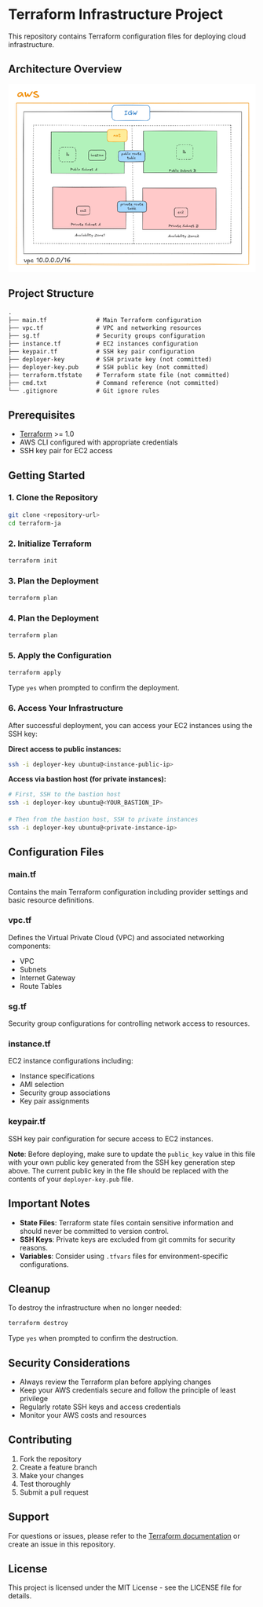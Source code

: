 # Terraform Infrastructure Project

This repository contains Terraform configuration files for deploying cloud infrastructure.

## Architecture Overview

![Architecture Diagram](aws-architecture-tf.png)

## Project Structure

```
.
├── main.tf              # Main Terraform configuration
├── vpc.tf               # VPC and networking resources
├── sg.tf                # Security groups configuration
├── instance.tf          # EC2 instances configuration
├── keypair.tf           # SSH key pair configuration
├── deployer-key         # SSH private key (not committed)
├── deployer-key.pub     # SSH public key (not committed)
├── terraform.tfstate    # Terraform state file (not committed)
├── cmd.txt              # Command reference (not committed)
└── .gitignore           # Git ignore rules
```

## Prerequisites

- [Terraform](https://www.terraform.io/downloads.html) >= 1.0
- AWS CLI configured with appropriate credentials
- SSH key pair for EC2 access

## Getting Started

### 1. Clone the Repository

```bash
git clone <repository-url>
cd terraform-ja
```

### 2. Initialize Terraform

```bash
terraform init
```

### 3. Plan the Deployment

```bash
terraform plan
```

### 4. Plan the Deployment

```bash
terraform plan
```

### 5. Apply the Configuration

```bash
terraform apply
```

Type `yes` when prompted to confirm the deployment.

### 6. Access Your Infrastructure

After successful deployment, you can access your EC2 instances using the SSH key:

**Direct access to public instances:**
```bash
ssh -i deployer-key ubuntu@<instance-public-ip>
```

**Access via bastion host (for private instances):**
```bash
# First, SSH to the bastion host
ssh -i deployer-key ubuntu@<YOUR_BASTION_IP>

# Then from the bastion host, SSH to private instances
ssh -i deployer-key ubuntu@<private-instance-ip>
```

## Configuration Files

### main.tf
Contains the main Terraform configuration including provider settings and basic resource definitions.

### vpc.tf
Defines the Virtual Private Cloud (VPC) and associated networking components:
- VPC
- Subnets
- Internet Gateway
- Route Tables

### sg.tf
Security group configurations for controlling network access to resources.

### instance.tf
EC2 instance configurations including:
- Instance specifications
- AMI selection
- Security group associations
- Key pair assignments

### keypair.tf
SSH key pair configuration for secure access to EC2 instances.

**Note**: Before deploying, make sure to update the `public_key` value in this file with your own public key generated from the SSH key generation step above. The current public key in the file should be replaced with the contents of your `deployer-key.pub` file.

## Important Notes

- **State Files**: Terraform state files contain sensitive information and should never be committed to version control.
- **SSH Keys**: Private keys are excluded from git commits for security reasons.
- **Variables**: Consider using `.tfvars` files for environment-specific configurations.

## Cleanup

To destroy the infrastructure when no longer needed:

```bash
terraform destroy
```

Type `yes` when prompted to confirm the destruction.

## Security Considerations

- Always review the Terraform plan before applying changes
- Keep your AWS credentials secure and follow the principle of least privilege
- Regularly rotate SSH keys and access credentials
- Monitor your AWS costs and resources

## Contributing

1. Fork the repository
2. Create a feature branch
3. Make your changes
4. Test thoroughly
5. Submit a pull request

## Support

For questions or issues, please refer to the [Terraform documentation](https://www.terraform.io/docs/) or create an issue in this repository.

## License

This project is licensed under the MIT License - see the LICENSE file for details.